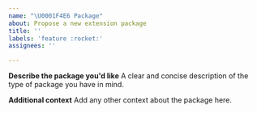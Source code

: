 ```yaml
---
name: "\U0001F4E6 Package"
about: Propose a new extension package
title: ''
labels: 'feature :rocket:'
assignees: ''

---
```


**Describe the package you'd like**
A clear and concise description of the type of package you have in mind.

**Additional context**
Add any other context about the package here.
